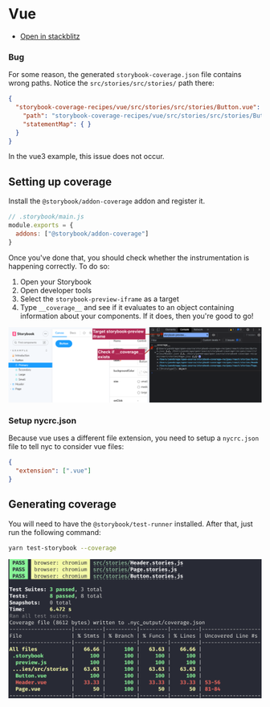 # Vue

- [Open in stackblitz](https://stackblitz.com/github/yannbf/storybook-coverage-recipes/tree/main/vue?preset=node)

### Bug

For some reason, the generated `storybook-coverage.json` file contains wrong paths. Notice the `src/stories/src/stories/` path there:

```json
{
  "storybook-coverage-recipes/vue/src/stories/src/stories/Button.vue": {
    "path": "storybook-coverage-recipes/vue/src/stories/src/stories/Button.vue",
    "statementMap": { }
  }
}
```

In the vue3 example, this issue does not occur.

## Setting up coverage

Install the `@storybook/addon-coverage` addon and register it.

```js
// .storybook/main.js
module.exports = {
  addons: ["@storybook/addon-coverage"]
}
```

Once you've done that, you should check whether the instrumentation is happening correctly. To do so:

1. Open your Storybook
2. Open developer tools
3. Select the `storybook-preview-iframe` as a target
4. Type `__coverage__` and see if it evaluates to an object containing information about your components. If it does, then you're good to go!

![](coverage-object.png)

### Setup nycrc.json

Because vue uses a different file extension, you need to setup a `nycrc.json` file to tell nyc to consider vue files:

```json
{
  "extension": [".vue"]
}
```

## Generating coverage

You will need to have the `@storybook/test-runner` installed. After that, just run the following command:

```sh
yarn test-storybook --coverage
```

![](coverage-cli.png)
